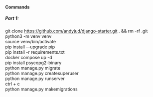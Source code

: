 #### Commands
##### Part 1:
git clone https://github.com/andyjud/django-starter.git . && rm -rf .git <br/>
python3 -m venv venv <br/>
source venv/bin/activate <br/>
pip install --upgrade pip <br/>
pip install -r requirements.txt <br/>
docker compose up -d <br/>
pip install psycopg2-binary <br/>
python manage.py migrate <br/>
python manage.py createsuperuser <br/>
python manage.py runserver <br/>
ctrl + c <br/>
python manage.py makemigrations
